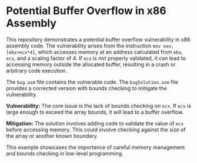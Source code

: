 # Potential Buffer Overflow in x86 Assembly

This repository demonstrates a potential buffer overflow vulnerability in x86 assembly code. The vulnerability arises from the instruction `mov eax, [ebx+ecx*4]`, which accesses memory at an address calculated from `ebx`, `ecx`, and a scaling factor of 4.  If `ecx` is not properly validated, it can lead to accessing memory outside the allocated buffer, resulting in a crash or arbitrary code execution.

The `bug.asm` file contains the vulnerable code. The `bugSolution.asm` file provides a corrected version with bounds checking to mitigate the vulnerability.

**Vulnerability:**
The core issue is the lack of bounds checking on `ecx`. If `ecx` is large enough to exceed the array bounds, it will lead to a buffer overflow.

**Mitigation:**
The solution involves adding code to validate the value of `ecx` before accessing memory. This could involve checking against the size of the array or another known boundary.

This example showcases the importance of careful memory management and bounds checking in low-level programming.